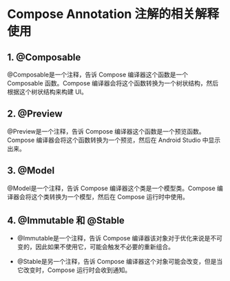 # Compose Annotation 注解的相关解释使用

## 1. @Composable

@Composable是一个注释，告诉 Compose 编译器这个函数是一个 Composable 函数。Compose 编译器会将这个函数转换为一个树状结构，然后根据这个树状结构来构建 UI。

## 2. @Preview

@Preview是一个注释，告诉 Compose 编译器这个函数是一个预览函数。Compose 编译器会将这个函数转换为一个预览，然后在 Android Studio 中显示出来。

## 3. @Model

@Model是一个注释，告诉 Compose 编译器这个类是一个模型类。Compose 编译器会将这个类转换为一个模型，然后在 Compose 运行时中使用。

## 4. @Immutable 和 @Stable

- @Immutable是一个注释，告诉 Compose 编译器该对象对于优化来说是不可变的，因此如果不使用它，可能会触发不必要的重新组合。

- @Stable是另一个注释，告诉 Compose 编译器这个对象可能会改变，但是当它改变时，Compose 运行时会收到通知。